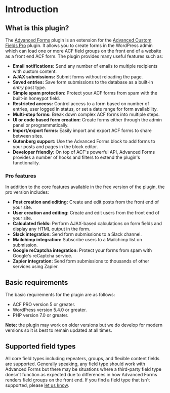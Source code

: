 # Introduction

## What is this plugin?

The [Advanced Forms](https://hookturn.io/downloads/advanced-forms-pro/) plugin is an extension for
the [Advanced Custom Fields Pro](https://www.advancedcustomfields.com/pro/)
plugin. It allows you to create forms in the WordPress admin which can load one or more ACF field groups on the front
end of a website as a front end ACF form. The plugin provides many useful features such as:

- **Email notifications:** Send any number of emails to multiple recipients with custom content.
- **AJAX submissions:** Submit forms without reloading the page.
- **Saved entries:** Save form submissions to the database as a built-in _entry_ post type.
- **Simple spam protection:** Protect your ACF forms from spam with the built-in honeypot field.
- **Restricted access:** Control access to a form based on number of entries, user logged in status, or set a date range
  for form availability.
- **Multi-step forms:** Break down complex ACF forms into multiple steps.
- **UI or code based form creation:** Create forms either through the admin panel or programmatically.
- **Import/export forms:** Easily import and export ACF forms to share between sites.
- **Gutenberg support:** Use the Advanced Forms block to add forms to your posts and pages in the block editor.
- **Developer friendly:** On top of ACF's powerful API, Advanced Forms provides a number of hooks and filters to extend
  the plugin's functionality.

### Pro features

In addition to the core features available in the free version of the plugin, the pro version includes:

- **Post creation and editing:** Create and edit posts from the front end of your site.
- **User creation and editing:** Create and edit users from the front end of your site.
- **Calculated fields:** Perform AJAX-based calculations on form fields and display any HTML output in the form.
- **Slack integration:** Send form submissions to a Slack channel.
- **Mailchimp integration:** Subscribe users to a Mailchimp list on submission.
- **Google reCaptcha integration:** Protect your forms from spam with Google's reCaptcha service.
- **Zapier integration:** Send form submissions to thousands of other services using Zapier.

## Basic requirements

The basic requirements for the plugin are as follows:

- ACF PRO version 5 or greater.
- WordPress version 5.4.0 or greater.
- PHP version 7.0 or greater.

**Note:** the plugin may work on older versions but we do develop for modern versions so it is best to remain updated at
all times.

## Supported field types

All core field types including repeaters, groups, and flexible content fields are supported. Generally speaking, any
field type should work with Advanced Forms but there may be situations where a third-party field type doesn't function
as expected due to differences in how Advanced Forms renders field groups on the front end. If you find a field type
that isn't supported, please [let us know](mailto:support@hookturn.io?subject=AF%20Unsupported%20field%20type).